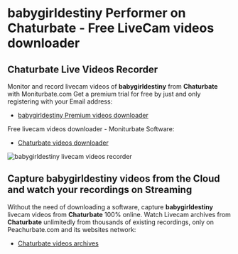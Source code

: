 # babygirldestiny Performer on Chaturbate - Free LiveCam videos downloader

## Chaturbate Live Videos Recorder

Monitor and record livecam videos of **babygirldestiny** from **Chaturbate** with Moniturbate.com
Get a premium trial for free by just and only registering with your Email address:
* [babygirldestiny Premium videos downloader](https://moniturbate.com/request-demo-licence-key.html)

Free livecam videos downloader - Moniturbate Software:
* [Chaturbate videos downloader](https://moniturbate.com/moniturbate-download-software.html)

![babygirldestiny livecam videos recorder](https://peachurnet.com/templates/moniturbate-software.png)


## Capture babygirldestiny videos from the Cloud and watch your recordings on Streaming

Without the need of downloading a software, capture **babygirldestiny** livecam videos from **Chaturbate** 100% online.
Watch Livecam archives from **Chaturbate** unlimitedly from thousands of existing recordings, only on Peachurbate.com and its websites network:
* [Chaturbate videos archives](https://peachurnet.com/)